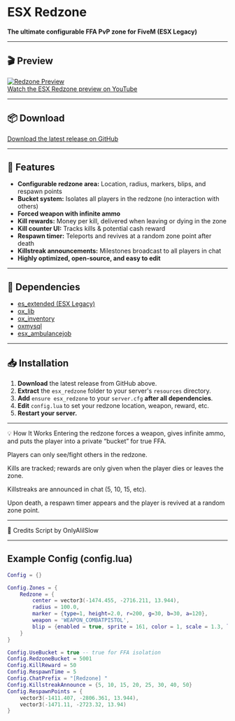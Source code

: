 # ESX Redzone

**The ultimate configurable FFA PvP zone for FiveM (ESX Legacy)**

---

## 🎬 Preview

[![Redzone Preview](https://img.youtube.com/vi/X5L4kkjyN80/0.jpg)](https://youtu.be/X5L4kkjyN80)  
[Watch the ESX Redzone preview on YouTube](https://youtu.be/X5L4kkjyN80)

---

## 📦 Download

[Download the latest release on GitHub](https://github.com/OnlyAlilSlow/ESX-RedZone/releases/tag/script)

---

## 🚀 Features

- **Configurable redzone area:** Location, radius, markers, blips, and respawn points
- **Bucket system:** Isolates all players in the redzone (no interaction with others)
- **Forced weapon with infinite ammo**
- **Kill rewards:** Money per kill, delivered when leaving or dying in the zone
- **Kill counter UI:** Tracks kills & potential cash reward
- **Respawn timer:** Teleports and revives at a random zone point after death
- **Killstreak announcements:** Milestones broadcast to all players in chat
- **Highly optimized, open-source, and easy to edit**

---

## 🧩 Dependencies

- [es_extended (ESX Legacy)](https://github.com/esx-framework/es_extended)
- [ox_lib](https://github.com/overextended/ox_lib)
- [ox_inventory](https://github.com/overextended/ox_inventory)
- [oxmysql](https://github.com/overextended/oxmysql)
- [esx_ambulancejob](https://github.com/esx-framework/esx_ambulancejob)

---

## 📥 Installation

1. **Download** the latest release from GitHub above.
2. **Extract** the `esx_redzone` folder to your server's `resources` directory.
3. **Add** `ensure esx_redzone` to your `server.cfg` **after all dependencies**.
4. **Edit** `config.lua` to set your redzone location, weapon, reward, etc.
5. **Restart your server.**

---
💡 How It Works
Entering the redzone forces a weapon, gives infinite ammo, and puts the player into a private “bucket” for true FFA.

Players can only see/fight others in the redzone.

Kills are tracked; rewards are only given when the player dies or leaves the zone.

Killstreaks are announced in chat (5, 10, 15, etc).

Upon death, a respawn timer appears and the player is revived at a random zone point.

---

👤 Credits
Script by OnlyAlilSlow

---

## Example Config (config.lua)

```lua
Config = {}

Config.Zones = {
    Redzone = {
        center = vector3(-1474.455, -2716.211, 13.944),
        radius = 100.0,
        marker = {type=1, height=2.0, r=200, g=30, b=30, a=120},
        weapon = 'WEAPON_COMBATPISTOL',
        blip = {enabled = true, sprite = 161, color = 1, scale = 1.3, label = "Redzone"}
    }
}

Config.UseBucket = true -- true for FFA isolation
Config.RedzoneBucket = 5001
Config.KillReward = 50
Config.RespawnTime = 5
Config.ChatPrefix = "[Redzone] "
Config.KillstreakAnnounce = {5, 10, 15, 20, 25, 30, 40, 50}
Config.RespawnPoints = {
    vector3(-1411.407, -2806.361, 13.944),
    vector3(-1471.11, -2723.32, 13.94)
}
